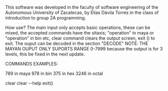 This software was developed in the faculty of software engineering of the Autonomous University of Zacatecas, by Elías Dávila Torres in the class of introduction to group 2A programming.

How use?
The main input only accepts basic operations, these can be mixed, the accepted commands have the sitaxis; "operation"  in maya or "operation" in bin etc, clear command clears the output screen, exit () to exit.
The ouput can be decoded in the section "DECODE"
NOTE: THE MAYAN OUPUT ONLY SUPORTS RANGE 0-7999 because the output is for 3 levels, this be fixed in the next update.


COMMANDS EXAMPLES:

789 in maya
978 in bin
375 in hex
3246 in octal

clear
clear --help
exit()
